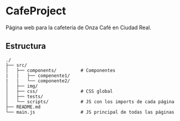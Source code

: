 # CafeProject

Página web para la cafetería de Onza Café en Ciudad Real.

## Estructura

```
./
├── src/
│   ├── components/         # Componentes
|   |   ├── compenente1/
|   |   └── componente2/
│   ├── img/
│   ├── css/                # CSS global
│   ├── tests/
│   └── scripts/            # JS con los imports de cada página
├── README.md
└── main.js                 # JS principal de todas las páginas
```

